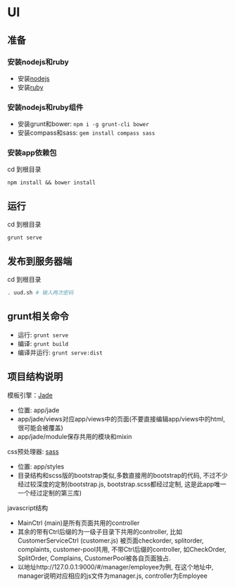# UI

## 准备

### 安装nodejs和ruby

- 安装[nodejs](http://www.nodejs.org/)
- 安装[ruby](http://rubyinstaller.org/)

### 安装nodejs和ruby组件

- 安装grunt和bower: `npm i -g grunt-cli bower`
- 安装compass和sass: `gem install compass sass`

### 安装app依赖包
cd 到根目录
```
npm install && bower install
```

## 运行
cd 到根目录
```
grunt serve
```

## 发布到服务器端
cd 到根目录
```bash
. uud.sh # 输入两次密码
```

## grunt相关命令

- 运行: `grunt serve`
- 编译: `grunt build`
- 编译并运行: `grunt serve:dist`

## 项目结构说明

模板引擎：[Jade](http://jade-lang.com/)

- 位置: app/jade
- app/jade/views对应app/views中的页面(不要直接编辑app/views中的html, 很可能会被覆盖)
- app/jade/module保存共用的模块和mixin

css预处理器: [sass](http://sass-lang.com/documentation/file.SASS_REFERENCE.html)

- 位置: app/styles
- 目录结构和scss版的bootstrap类似,多数直接用的bootstrap的代码, 不过不少经过较深度的定制(bootstrap.js, bootstrap.scss都经过定制, 这是此app唯一一个经过定制的第三库)

javascript结构

- MainCtrl (main)是所有页面共用的controller
- 其余的带有Ctrl后缀的为一级子目录下共用的controller, 比如CustomerServiceCtrl (customer.js) 被页面checkorder, splitorder, complaints, customer-pool共用, 不带Ctrl后缀的controller, 如CheckOrder, SplitOrder, Complains, CustomerPool被各自页面独占.
- 以地址http://127.0.0.1:9000/#/manager/employee为例, 在这个地址中, manager说明对应相应的js文件为manager.js, controller为Employee
